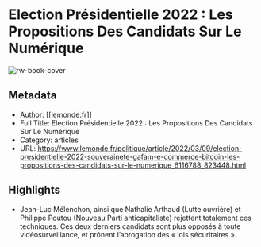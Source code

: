 # Election Présidentielle 2022 : Les Propositions Des Candidats Sur Le Numérique

![rw-book-cover](https://readwise-assets.s3.amazonaws.com/static/images/article1.be68295a7e40.png)

## Metadata
- Author: [[lemonde.fr]]
- Full Title: Election Présidentielle 2022 : Les Propositions Des Candidats Sur Le Numérique
- Category: articles
- URL: https://www.lemonde.fr/politique/article/2022/03/09/election-presidentielle-2022-souverainete-gafam-e-commerce-bitcoin-les-propositions-des-candidats-sur-le-numerique_6116788_823448.html

## Highlights
- Jean-Luc Mélenchon, ainsi que Nathalie Arthaud (Lutte ouvrière) et Philippe Poutou (Nouveau Parti anticapitaliste) rejettent totalement ces techniques. Ces deux derniers candidats sont plus opposés à toute vidéosurveillance, et prônent l’abrogation des « lois sécuritaires ».
